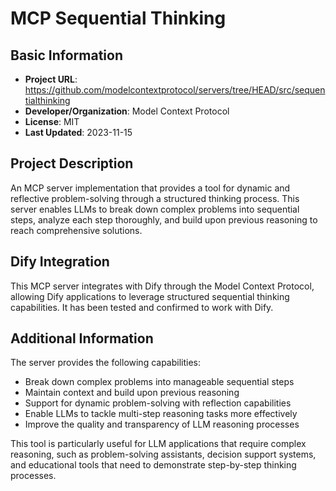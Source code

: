 # MCP Sequential Thinking

## Basic Information
- **Project URL**: https://github.com/modelcontextprotocol/servers/tree/HEAD/src/sequentialthinking
- **Developer/Organization**: Model Context Protocol
- **License**: MIT
- **Last Updated**: 2023-11-15

## Project Description
An MCP server implementation that provides a tool for dynamic and reflective problem-solving through a structured thinking process. This server enables LLMs to break down complex problems into sequential steps, analyze each step thoroughly, and build upon previous reasoning to reach comprehensive solutions.

## Dify Integration
This MCP server integrates with Dify through the Model Context Protocol, allowing Dify applications to leverage structured sequential thinking capabilities. It has been tested and confirmed to work with Dify.

## Additional Information
The server provides the following capabilities:
- Break down complex problems into manageable sequential steps
- Maintain context and build upon previous reasoning
- Support for dynamic problem-solving with reflection capabilities
- Enable LLMs to tackle multi-step reasoning tasks more effectively
- Improve the quality and transparency of LLM reasoning processes

This tool is particularly useful for LLM applications that require complex reasoning, such as problem-solving assistants, decision support systems, and educational tools that need to demonstrate step-by-step thinking processes.